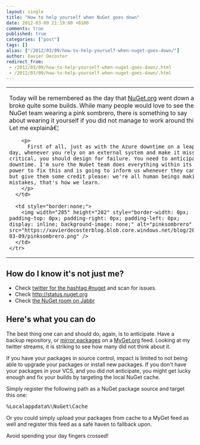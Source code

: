 ```yaml
---
layout: single
title: "How to help yourself when NuGet goes down"
date: 2012-03-09 21:19:00 +0100
comments: true
published: true
categories: ["post"]
tags: []
alias: ["/2012/03/09/how-to-help-yourself-when-nuget-goes-down/"]
author: Xavier Decoster
redirect_from:
 - /2012/03/09/how-to-help-yourself-when-nuget-goes-down/.html
 - /2012/03/09/how-to-help-yourself-when-nuget-goes-down/.html
---
```

<table border="0">
  <tbody>
    <tr>
      <td style="border:none;">
        <p>
          Today will be remembered as the day that <a href="http://www.nuget.org" target="_blank">NuGet.org</a> went down and broke quite some builds. While many people would love to see the NuGet team wearing a pink sombrero, there is something to say about wearing it yourself if you did not manage to work around this. Let me explainâ€¦
        </p>

        <p>
          First of all, just as with the Azure downtime on a leap day, whenever you rely on an external system and make it mission critical, you should design for failure. You need to anticipate downtime. I'm sure the NuGet team does everything within its power to fix this and is going to inform us whenever they can, but give them some credit please: we're all human beings making mistakes, that's how we learn.
        </p>
      </td>

      <td style="border:none;">
        <img width="285" height="202" style="border-width: 0px; padding-top: 0px; padding-right: 0px; padding-left: 0px; display: inline; background-image: none;" alt="pinksombrero" src="https://xavierdecosterblog.blob.core.windows.net/blog/2012-03-09/pinksombrero.png" />
      </td>
    </tr>
  </tbody>
</table>

<h2>How do I know it's not just me?</h2>

<ul>
<li>Check <a href="https://twitter.com/#!/search/%23nuget" target="_blank">twitter for the hashtag #nuget</a> and scan for issues.</li>
<li>Check <a href="http://status.nuget.org">http://status.nuget.org</a></li>
<li>Check <a href="http://jabbr.net/#/rooms/nuget" target="_blank">the NuGet room on Jabbr</a></li>
</ul>

<h2>Here's what you can do</h2>

<p>The best thing one can and should do, again, is to anticipate. Have a backup repository, or <a href="http://blog.maartenballiauw.be/post/2011/07/15/Copy-packages-from-one-NuGet-feed-to-another.aspx" target="_blank">mirror packages</a> on a <a href="http://www.myget.org" target="_blank">MyGet.org</a> feed. Looking at my twitter streams, it is striking to see how many did not think about it.</p>

<p>If you have your packages in source control, impact is limited to not being able to upgrade your packages or install new packages. If you don't have your packages in your VCS, and you did not anticipate, you might get lucky enough and fix your builds by targeting the local NuGet cache.</p>

<p>Simply register the following path as a NuGet package source and target this one:</p>

<div class="wlWriterEditableSmartContent" id="scid:f32c3428-b7e9-4f15-a8ea-c502c7ff2e88:696ca5ca-f5f5-4890-a854-0825adbbcfd1" style="margin: 0px; display: inline; float: none; padding: 0px;">
  <pre class="brush: text;gutter:false;">%Localappdata%\NuGet\Cache</pre>
</div>

<p>Or you could simply upload your packages from cache to a MyGet feed as well and register this feed as a safe haven to fallback upon.</p>

<p>Avoid spending your day fingers crossed!</p>
